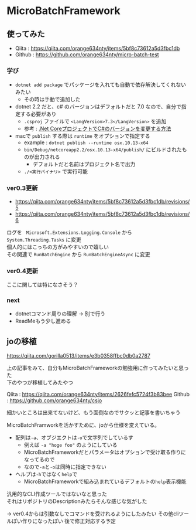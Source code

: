 # MicroBatchFramework

## 使ってみた

- Qiita : https://qiita.com/orange634nty/items/5bf8c73612a5d3fbc1db
- Github : https://github.com/orange634nty/micro-batch-test

### 学び

- `dotnet add package` でパッケージを入れても自動で依存解決してくれないみたい
  - その時は手動で追加した
- dotnet 2.2 だと、c# のバージョンはデフォルトだと 7.0 なので、自分で指定する必要があり
  - `.csproj` ファイルで `<LangVersion>7.3</LangVersion>` を追加
  - 参考 : [.Net CoreプロジェクトでC#のバージョンを変更する方法](https://qiita.com/shuhey/items/b55c51b555b5120179c4)
- macで `publish` する際は `runtime` をオプションで指定する
  - example : `dotnet publish --runtime osx.10.13-x64`
  - `bin/Debug/netcoreapp2.2/osx.10.13-x64/publish/` にビルドされたものが出力される
    - デフォルトだと名前はプロジェクト名で出力
  - `./<実行バイナリ>` で実行可能

### ver0.3更新

- https://qiita.com/orange634nty/items/5bf8c73612a5d3fbc1db/revisions/5
- https://qiita.com/orange634nty/items/5bf8c73612a5d3fbc1db/revisions/6

ログを ` Microsoft.Extensions.Logging.Console` から `System.Threading.Tasks` に変更  
個人的にはこっちの方がみやすいので嬉しい  
その関連で `RunBatchEngine` から `RunBatchEngineAsync` に変更

### ver0.4更新

ここに関しては特になさそう？

### next

- dotnetコマンド周りの理解 -> 別で行う
- ReadMeもう少し進める

## joの移植

https://qiita.com/gorilla0513/items/e3b0358ffbc0db0a2787

上の記事をみて、自分もMicroBatchFrameworkの勉強用に作ってみたいと思った  
下のやつが移植してみたやつ

Qiita : https://qiita.com/orange634nty/items/2626fefc5724f3b83bee
Github : https://github.com/orange634nty/csjo

細かいところは出来てないけど、もう面倒なのでサクッと記事を書いちゃう

MicroBatchFramworkを活かすために、joから仕様を変えている。  

- 配列は`-a`、オブジエクトは`-o`で文字列でしているす
  - 例えば `-a "hoge foo"` のようにしている
  - MicroBatchFrameworkだとパラメータはオプションで受け取る作りになってるので
  - なので`-a`と`-o`は同時に指定できない
- ヘルプは`-h`ではなく`help`で
  - MicroBatchFrameworkで組み込まれているデフォルトの`help`表示機能

汎用的なCLI作成ツールではないなと思った  
それはリポジトリのDescriptionみたらそんな感じな気がした

-> ver0.4からは引数なしでコマンドを受けれるようにしたみたい
その他cliツールぽい作りになったぽい
後で修正対応する予定
